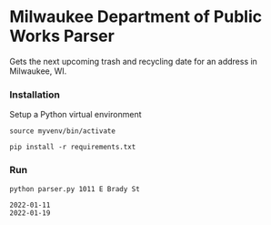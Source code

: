 # Milwaukee Department of Public Works Parser

Gets the next upcoming trash and recycling date for an address in Milwaukee, WI. 

### Installation

Setup a Python virtual environment

`source myvenv/bin/activate`

`pip install -r requirements.txt`


### Run

`python parser.py 1011 E Brady St`

```
2022-01-11
2022-01-19
```

